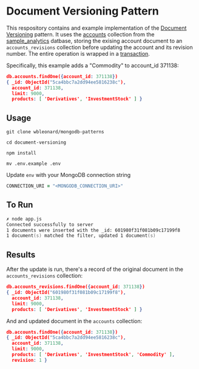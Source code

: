 # Document Versioning Pattern

This respository contains and example implementation of the [Document Versioning](https://www.mongodb.com/blog/post/building-with-patterns-the-document-versioning-pattern) pattern. It uses the [accounts](https://docs.atlas.mongodb.com/sample-data/sample-analytics#sample_analytics.accounts) collection from the [sample_analytics](mongodb.com/sample-data/sample-analytics) datbase, storing the exising account document to an ``accounts_revisions`` collection before updating the account and its revision number. The entire operation is wrapped in a [transaction](https://docs.mongodb.com/manual/core/transactions/). 

Specifically, this example adds a "Commodity" to account_id 371138:

```json
db.accounts.findOne({account_id: 371138})
{ _id: ObjectId("5ca4bbc7a2dd94ee5816238c"),
  account_id: 371138,
  limit: 9000,
  products: [ 'Derivatives', 'InvestmentStock' ] }
```

## Usage

`git clone wbleonard/mongodb-patterns`

`cd document-versioning`

`npm install`

`mv .env.example .env`

Update `env` with your MongoDB connection string

```zsh
CONNECTION_URI = "<MONGODB_CONNECTION_URI>"
```

## To Run
```zsh
✗ node app.js 
Connected successfully to server
1 documents were inserted with the _id: 601980f31f081b09c17199f8
1 document(s) matched the filter, updated 1 document(s)
```
## Results
After the update is run, there's a record of the original document in the ``accounts_revisions`` collection:

```json
db.accounts_revisions.findOne({account_id: 371138})
{ _id: ObjectId("601980f31f081b09c17199f8"),
  account_id: 371138,
  limit: 9000,
  products: [ 'Derivatives', 'InvestmentStock' ] }
```

And and updated document in the ``accounts`` collection:

```json
db.accounts.findOne({account_id: 371138})
{ _id: ObjectId("5ca4bbc7a2dd94ee5816238c"),
  account_id: 371138,
  limit: 9000,
  products: [ 'Derivatives', 'InvestmentStock', 'Commodity' ],
  revision: 1 }
  ```




